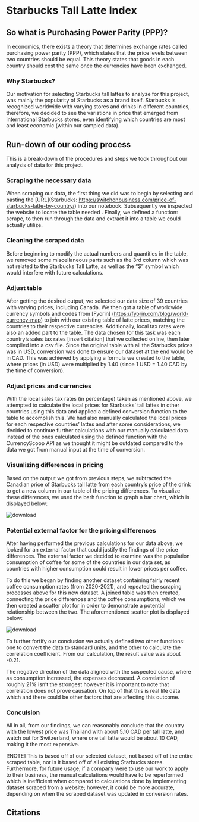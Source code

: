# Starbucks Tall Latte Index

## So what is Purchasing Power Parity (PPP)?
In economics, there exists a theory that determines exchange rates called purchasing power parity (PPP), which states that the price levels between two countries should be equal. This theory states that goods in each country should cost the same once the currencies have been exchanged.

### Why Starbucks?
Our motivation for selecting Starbucks tall lattes to analyze for this project, was mainly the popularity of Starbucks as a brand itself. Starbucks is recognized worldwide with varying stores and drinks in different countries, therefore, we decided to see the variations in price that emerged from international Starbucks stores, even identifying which countries are most and least economic (within our sampled data). 

## Run-down of our coding process
This is a break-down of the procedures and steps we took throughout our analysis of data for this project. 

### Scraping the necessary data 
When scraping our data, the first thing we did was to begin by selecting and pasting the [URL](Starbucks: https://switchonbusiness.com/price-of-starbucks-latte-by-country/) into our notebook. Subsequently we inspected the website to locate the table needed . Finally, we defined a function: scrape, to then run through the data and extract it into a table we could actually utilize.

### Cleaning the scraped data 
Before beginning to modify the actual numbers and quantities in the table, we removed some miscellaneous parts such as the 3rd column which was not related to the Starbucks Tall Latte, as well as the “$” symbol which would interfere with future calculations. 

### Adjust table
After getting the desired output, we selected our data size of 39 countries with varying prices, including Canada. We then got a table of worldwide currency symbols and codes from [Fyorin] (https://fyorin.com/blog/world-currency-map) to join with our existing table of latte prices, matching the countries to their respective currencies. Additionally, local tax rates were also an added part to the table. The data chosen for this task was each country’s sales tax rates [insert citation] that we collected online, then later compiled into a csv file. Since the original table with all the Starbucks prices was in USD, conversion was done to ensure our dataset at the end would be in CAD. This was achieved by applying a formula we created to the table, where prices (in USD) were multiplied by 1.40 (since 1 USD = 1.40 CAD by the time of conversion). 

### Adjust prices and currencies
With the local sales tax rates (in percentage) taken as mentioned above, we attempted to calculate the local prices for Starbucks’ tall lattes in other countries using this data and applied a defined conversion function to the table to accomplish this. We had also manually calculated the local prices for each respective countries’ lattes and after some considerations, we decided to continue further calculations with our manually calculated data instead of the ones calculated using the defined function with the CurrencyScoop API as we thought it might be outdated compared to the data we got from manual input at the time of conversion. 


### Visualizing differences in pricing 
Based on the output we got from previous steps, we subtracted the Canadian price of Starbucks tall latte from each country’s price of the drink to get a new column in our table of the pricing differences. To visualize these differences, we used the barh function to graph a bar chart, which is displayed below:

![download](https://github.com/user-attachments/assets/00315acc-649a-489c-97fb-a507846d8401)


### Potential external factor for the pricing differences
After having performed the previous calculations for our data above, we looked for an external factor that could justify the findings of the price differences. The external factor we decided to examine was the population consumption of coffee for some of the countries in our data set, as countries with higher consumption could result in lower prices per coffee. 

To do this we began by finding another dataset containing fairly recent coffee consumption rates (from 2020-2021), and repeated the scraping processes above for this new dataset. A joined table was then created, connecting the price differences and the coffee consumptions, which we then created a scatter plot for in order to demonstrate a potential relationship between the two. The aforementioned scatter plot is displayed below: 

![download](https://github.com/user-attachments/assets/d60a9b74-ae15-49e6-9a1e-8ada73d41cd7)

To further fortify our conclusion we actually defined two other functions: one to convert the data to standard units, and the other to calculate the correlation coefficient. From our calculation, the result value was about -0.21. 

The negative direction of the data aligned with the suspected cause, where as consumption increased, the expenses decreased. A correlation of  roughly 21% isn’t the strongest however it is important to note that correlation does not prove causation. On top of that this is real life data which and there could be other factors that are affecting this outcome.  
 
### Conculsion
All in all, from our findings, we can reasonably conclude that the country with the lowest price was Thailand with about 5.10 CAD per tall latte, and watch out for Switzerland, where one tall latte would be about 10 CAD, making it the most expensive.

[!NOTE] 
This is based off of our selected dataset, not based off of the entire scraped table, nor is it based off of all existing Starbucks stores. Furthermore, for future usage, if a company were to use our work to apply to their business, the manual calculations would have to be reperformed which is inefficient when compared to calculations done by implementing dataset scraped from a website; however, it could be more accurate, depending on when the scraped dataset was updated in conversion rates. 


## Citations

